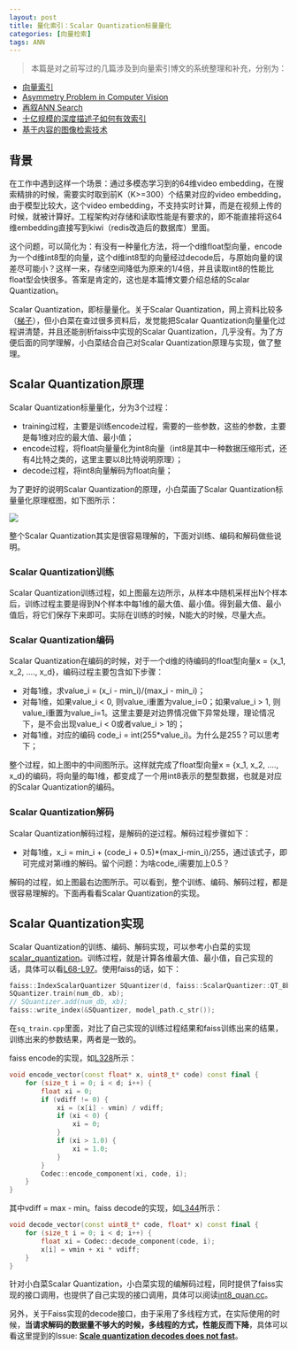 ```yaml
---
layout: post
title: 量化索引：Scalar Quantization标量量化
categories: [向量检索]
tags: ANN
---
```


> 本篇是对之前写过的几篇涉及到向量索引博文的系统整理和补充，分别为：
>
- [向量索引](https://yongyuan.name/blog/vector-ann-search.html)
- [Asymmetry Problem in Computer Vision](https://yongyuan.name/blog/asymmetry-problem-in-computer-vision.html)
- [再叙ANN Search](http://yongyuan.name/blog/ann-search.html)
- [十亿规模的深度描述子如何有效索引](http://yongyuan.name/blog/index-billion-deep-descriptors.html)
- [基于内容的图像检索技术](http://yongyuan.name/blog/cbir-technique-summary.html)

## 背景

在工作中遇到这样一个场景：通过多模态学习到的64维video embedding，在搜索精排的时候，需要实时取到前K（K>=300）个结果对应的video embedding，由于模型比较大，这个video embedding，不支持实时计算，而是在视频上传的时候，就被计算好。工程架构对存储和读取性能是有要求的，即不能直接将这64维embedding直接写到kiwi（redis改造后的数据库）里面。

这个问题，可以简化为：有没有一种量化方法，将一个d维float型向量，encode为一个d维int8型的向量，这个d维int8型的向量经过decode后，与原始向量的误差尽可能小？这样一来，存储空间降低为原来的1/4倍，并且读取int8的性能比float型会快很多。答案是肯定的，这也是本篇博文要介绍总结的Scalar Quantization。

Scalar Quantization，即标量量化。关于Scalar Quantization，网上资料比较多（[梯子](https://www.google.com.hk/search?q=Scalar+Quantization&newwindow=1&safe=strict&biw=1389&bih=766&sxsrf=ALeKk01QFkem3Lrzgoe3vrfd5uyeVr2RPQ%3A1624178770171&ei=UgDPYOjkCMWXr7wP98CqkA0&oq=Scalar+Quantization&gs_lcp=Cgdnd3Mtd2l6EAMyBwgjEOoCECcyBwgjEOoCECcyBwgjEOoCECcyBwgjEOoCECcyBwgjEOoCECcyBwgjEOoCECcyBwgjEOoCECcyBwgjEOoCECcyBwgjEOoCECcyBwgjEOoCECdQ06k-WOSrPmDwrD5oAXACeACAAckBiAHJAZIBAzItMZgBAKABAaABAqoBB2d3cy13aXqwAQrAAQE&sclient=gws-wiz&ved=0ahUKEwjo1ZW16aXxAhXFy4sBHXegCtIQ4dUDCBI&uact=5)），但小白菜在查过很多资料后，发觉能把Scalar Quantization向量量化过程讲清楚，并且还能剖析faiss中实现的Scalar Quantization，几乎没有。为了方便后面的同学理解，小白菜结合自己对Scalar Quantization原理与实现，做了整理。

## Scalar Quantization原理

Scalar Quantization标量量化，分为3个过程：

- training过程，主要是训练encode过程，需要的一些参数，这些的参数，主要是每1维对应的最大值、最小值；
- encode过程，将float向量量化为int8向量（int8是其中一种数据压缩形式，还有4比特之类的，这里主要以8比特说明原理）；
- decode过程，将int8向量解码为float向量；

为了更好的说明Scalar Quantization的原理，小白菜画了Scalar Quantization标量量化原理框图，如下图所示：

![](http://yongyuan.name/imgs/posts/scalar-quantization-encode-decode1.jpg)

整个Scalar Quantization其实是很容易理解的，下面对训练、编码和解码做些说明。

### Scalar Quantization训练

Scalar Quantization训练过程，如上图最左边所示，从样本中随机采样出N个样本后，训练过程主要是得到N个样本中每1维的最大值、最小值。得到最大值、最小值后，将它们保存下来即可。实际在训练的时候，N能大的时候，尽量大点。

### Scalar Quantization编码

Scalar Quantization在编码的时候，对于一个d维的待编码的float型向量x = {x_1, x_2, ...., x_d}，编码过程主要包含如下步骤：

- 对每1维，求value_i = (x_i - min_i)/(max_i - min_i)；
- 对每1维，如果value_i < 0, 则value_i重置为value_i=0；如果value_i > 1, 则value_i重置为value_i=1。这里主要是对边界情况做下异常处理，理论情况下，是不会出现value_i < 0或者value_i > 1的；
- 对每1维，对应的编码 code_i = int(255*value_i)。为什么是255？可以思考下；

整个过程，如上图中的中间图所示。这样就完成了float型向量x = {x_1, x_2, ...., x_d}的编码，将向量的每1维，都变成了一个用int8表示的整型数据，也就是对应的Scalar Quantization的编码。

### Scalar Quantization解码

Scalar Quantization解码过程，是解码的逆过程。解码过程步骤如下：

- 对每1维，x_i = min_i + (code_i + 0.5)*(max_i-min_i)/255，通过该式子，即可完成对第i维的解码。留个问题：为啥code_i需要加上0.5？

解码的过程，如上图最右边图所示。可以看到，整个训练、编码、解码过程，都是很容易理解的。下面再看看Scalar Quantization的实现。

## Scalar Quantization实现

Scalar Quantization的训练、编码、解码实现，可以参考小白菜的实现[scalar_quantization](https://github.com/willard-yuan/cvtk/tree/master/scalar_quantization)。训练过程，就是计算各维最大值、最小值，自己实现的话，具体可以看[L68-L97](https://github.com/willard-yuan/cvtk/blob/master/scalar_quantization/train/src/sq_train.cpp#L68)。使用faiss的话，如下：

```cpp
faiss::IndexScalarQuantizer SQuantizer(d, faiss::ScalarQuantizer::QT_8bit, faiss::METRIC_L2);
SQuantizer.train(num_db, xb);
// SQuantizer.add(num_db, xb);    
faiss::write_index(&SQuantizer, model_path.c_str());
```

在`sq_train.cpp`里面，对比了自己实现的训练过程结果和faiss训练出来的结果，训练出来的参数结果，两者是一致的。

faiss encode的实现，如[L328](https://github.com/facebookresearch/faiss/blob/master/faiss/impl/ScalarQuantizer.cpp#L328)所示：

```cpp
void encode_vector(const float* x, uint8_t* code) const final {
    for (size_t i = 0; i < d; i++) {
        float xi = 0;
        if (vdiff != 0) {
            xi = (x[i] - vmin) / vdiff;
            if (xi < 0) {
                xi = 0;
            }
            if (xi > 1.0) {
                xi = 1.0;
            }
        }
        Codec::encode_component(xi, code, i);
    }
}
```

其中vdiff = max - min。faiss decode的实现，如[L344](https://github.com/facebookresearch/faiss/blob/master/faiss/impl/ScalarQuantizer.cpp#L344)所示：

```cpp
void decode_vector(const uint8_t* code, float* x) const final {
    for (size_t i = 0; i < d; i++) {
        float xi = Codec::decode_component(code, i);
        x[i] = vmin + xi * vdiff;
    }
}
```

针对小白菜Scalar Quantization，小白菜实现的编解码过程，同时提供了faiss实现的接口调用，也提供了自己实现的接口调用，具体可以阅读[int8_quan.cc](https://github.com/willard-yuan/cvtk/blob/master/scalar_quantization/scalar_quantization/int8_quan.cc)。

另外，关于Faiss实现的decode接口，由于采用了多线程方式，在实际使用的时候，**当请求解码的数据量不够大的时候，多线程的方式，性能反而下降**，具体可以看这里提到的Issue: [**Scale quantization decodes does not fast**](https://github.com/facebookresearch/faiss/issues/1530)。

